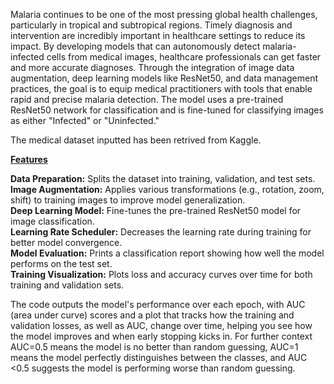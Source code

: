 Malaria continues to be one of the most pressing global health challenges, particularly in tropical and subtropical regions. Timely diagnosis and intervention are incredibly important in healthcare settings to reduce its impact.  By developing models that can autonomously detect malaria-infected cells from medical images, healthcare professionals can get faster and more accurate diagnoses. Through the integration of image data augmentation, deep learning models like ResNet50, and data management practices, the goal is to equip medical practitioners with tools that enable rapid and precise malaria detection. The model uses a pre-trained ResNet50 network for classification and is fine-tuned for classifying images as either "Infected" or "Uninfected."
 
The medical dataset inputted has been retrived from Kaggle. 

<u>**Features**</u>

**Data Preparation:** Splits the dataset into training, validation, and test sets.<br>
**Image Augmentation:**  Applies various transformations (e.g., rotation, zoom, shift) to training images to improve model generalization.<br>
**Deep Learning Model:** Fine-tunes the pre-trained ResNet50 model for image classification.<br>
**Learning Rate Scheduler:** Decreases the learning rate during training for better model convergence.<br>
**Model Evaluation:** Prints a classification report showing how well the model performs on the test set.<br>
**Training Visualization:** Plots loss and accuracy curves over time for both training and validation sets.<br>

The code outputs the model's performance over each epoch, with AUC (area under curve) scores and a plot that tracks how the training and validation losses, as well as AUC, change over time, helping you see how the model improves and when early stopping kicks in. For further context AUC=0.5 means the model is no better than random guessing, AUC=1 means the model perfectly distinguishes between the classes, and AUC <0.5 suggests the model is performing worse than random guessing.
